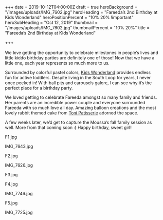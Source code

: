+++
date = 2019-10-12T04:00:00Z
draft = true
heroBackground = "/images/uploads/IMG_7602.jpg"
heroHeading = "Fareeda’s 2nd Birthday at Kids Wonderland"
heroPositionPercent = "10% 20% !important"
heroSubHeading = "Oct 12, 2019"
thumbnail = "/images/uploads/IMG_7602.jpg"
thumbnailPercent = "10% 20%"
title = "Fareeda’s 2nd Birthday at Kids Wonderland"

+++
<br/>
<br/>
We love getting the opportunity to celebrate milestones in people’s lives and little kiddo birthday parties are definitely one of those! Now that we have a little one, each year represents so much more to us.

Surrounded by colorful pastel colors, [Kids Wonderland](https://www.kidswonderlandchicago.com/) provides endless fun for active toddlers. Despite living in the South Loop for years, I never once peeked in! With ball pits and carousels galore, I can see why it’s the perfect place for a birthday party.

We loved getting to celebrate Fareeda amongst so many family and friends. Her parents are an incredible power couple and everyone surrounded Fareeda with so much love all day. Amazing balloon creations and the most lovely rabbit themed cake from [Toni Patisserie](https://www.tonipatisserie.com/) adorned the space.

A few weeks later, we’d get to capture the Moussa’s fall family session as well. More from that coming soon :) Happy birthday, sweet girl!

F1.jpg

IMG_7643.jpg

F2.jpg

IMG_7626.jpg

F3.jpg

F4.jpg

IMG_7746.jpg

F5.jpg

IMG_7725.jpg